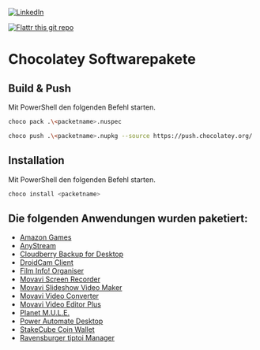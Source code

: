 [![LinkedIn][linkedin-shield]][linkedin-url]

[![Flattr this git repo](http://api.flattr.com/button/flattr-badge-large.png)](https://flattr.com/submit/auto?user_id=ralfes&url=https://github.com/ralfes/chocolatey-packages&title=chocolatey-packages&language=&tags=github&category=software) 


# Chocolatey Softwarepakete

## Build & Push
Mit PowerShell den folgenden Befehl starten.

```sh
choco pack .\<packetname>.nuspec
```

```sh
choco push .\<packetname>.nupkg --source https://push.chocolatey.org/
```

## Installation
Mit PowerShell den folgenden Befehl starten.

```sh
choco install <packetname>
```


## Die folgenden Anwendungen wurden paketiert:
* [Amazon Games](https://chocolatey.org/packages/amazongames/)
* [AnyStream](https://chocolatey.org/packages/anystream/)
* [Cloudberry Backup for Desktop](https://chocolatey.org/packages/cloudberrybackup/)
* [DroidCam Client](https://chocolatey.org/packages/droidcamclient/)
* [Film Info! Organiser](https://chocolatey.org/packages/filminfo/)
* [Movavi Screen Recorder](https://chocolatey.org/packages/movaviscreenrecorder/)
* [Movavi Slideshow Video Maker](https://chocolatey.org/packages/movavislideshowmaker/)
* [Movavi Video Converter](https://chocolatey.org/packages/movavivideoconverter/)
* [Movavi Video Editor Plus](https://chocolatey.org/packages/movavivideoeditorplus/)
* [Planet M.U.L.E.](https://chocolatey.org/packages/planetmule/)
* [Power Automate Desktop](https://chocolatey.org/packages/powerautomatedesktop/)
* [StakeCube Coin Wallet](https://chocolatey.org/packages/stakecubecoinwallet/)
* [Ravensburger tiptoi Manager](https://chocolatey.org/packages/tiptoimanager/)

[linkedin-shield]: https://img.shields.io/badge/-LinkedIn-black.svg?style=for-the-badge&logo=linkedin&colorB=555
[linkedin-url]: https://linkedin.com/in/ralfes

